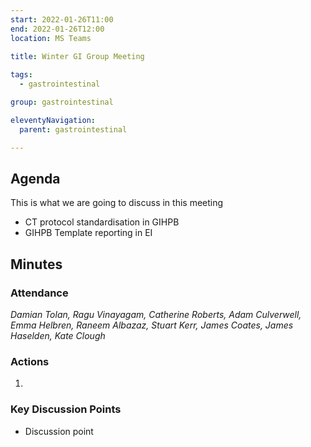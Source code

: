 ```yaml
---
start: 2022-01-26T11:00
end: 2022-01-26T12:00
location: MS Teams
 
title: Winter GI Group Meeting

tags:
  - gastrointestinal

group: gastrointestinal

eleventyNavigation:
  parent: gastrointestinal

---
```


## Agenda

This is what we are going to discuss in this meeting

* CT protocol standardisation in GIHPB
* GIHPB Template reporting in EI

## Minutes

### Attendance
_Damian Tolan, Ragu Vinayagam, Catherine Roberts, Adam Culverwell, Emma Helbren, Raneem Albazaz, Stuart Kerr, James Coates, James Haselden, Kate Clough_
    
### Actions

1. 
    
### Key Discussion Points

* Discussion point
